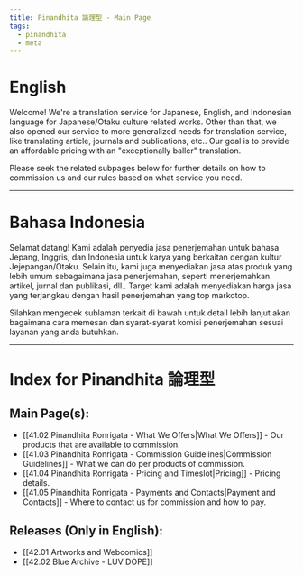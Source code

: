 ```yaml
---
title: Pinandhita 論理型 - Main Page
tags:
  - pinandhita
  - meta
---
```

# English

Welcome! We're a translation service for Japanese, English, and Indonesian language for Japanese/Otaku culture related works. Other than that, we also opened our service to more generalized needs for translation service, like translating article, journals and publications, etc.. Our goal is to provide an affordable pricing with an "exceptionally baller" translation.

Please seek the related subpages below for further details on how to commission us and our rules based on what service you need.

---
# Bahasa Indonesia

Selamat datang! Kami adalah penyedia jasa penerjemahan untuk bahasa Jepang, Inggris, dan Indonesia untuk karya yang berkaitan dengan kultur Jejepangan/Otaku. Selain itu, kami juga menyediakan jasa atas produk yang lebih umum sebagaimana jasa penerjemahan, seperti menerjemahkan artikel, jurnal dan publikasi, dll.. Target kami adalah menyediakan harga jasa yang terjangkau dengan hasil penerjemahan yang top markotop.

Silahkan mengecek sublaman terkait di bawah untuk detail lebih lanjut akan bagaimana cara memesan dan syarat-syarat komisi penerjemahan sesuai layanan yang anda butuhkan.

---
# Index for Pinandhita 論理型

## Main Page(s):

- [[41.02 Pinandhita Ronrigata - What We Offers|What We Offers]] - Our products that are available to commission.
- [[41.03 Pinandhita Ronrigata - Commission Guidelines|Commission Guidelines]] - What we can do per products of commission.
- [[41.04 Pinandhita Ronrigata - Pricing and Timeslot|Pricing]] - Pricing details.
- [[41.05 Pinandhita Ronrigata - Payments and Contacts|Payment and Contacts]] - Where to contact us for commission and how to pay.
## Releases (Only in English):

- [[42.01 Artworks and Webcomics]]
- [[42.02 Blue Archive - LUV DOPE]]
